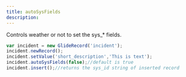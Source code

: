 ```yaml
---
title: autoSysFields
description: 
---
```

Controls weather or not to set the sys_* fields.

```js
var incident = new GlideRecord('incident');
incident.newRecord();
incident.setValue('short_description','This is text');
incident.autoSysFields(false);//default is true
incident.insert();//returns the sys_id string of inserted record
```